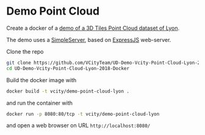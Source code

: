 # Demo Point Cloud

Create a docker of a [demo of a 3D Tiles Point Cloud dataset of Lyon](https://github.com/VCityTeam/UD-Demo-Vcity-Point-Cloud-Lyon-2018).  
<!-- _See the [online version](https://lods-lyon.vcityliris.data.alpha.grandlyon.com/)_. -->

The demo uses a [SimpleServer](https://github.com/VCityTeam/UD-SimpleServer), based on [ExpressJS](https://en.wikipedia.org/wiki/Express.js) web-server.

Clone the repo 

```bash
git clone https://github.com/VCityTeam/UD-Demo-Vcity-Point-Cloud-Lyon-2018-Docker.git
cd UD-Demo-Vcity-Point-Cloud-Lyon-2018-Docker
```

Build the docker image with

```bash
docker build -t vcity/demo-point-cloud-lyon .
```

and run the container with

```bash
docker run -p 8080:80/tcp -t vcity/demo-point-cloud-lyon
```

and open a web browser on URL `http://localhost:8080/`

